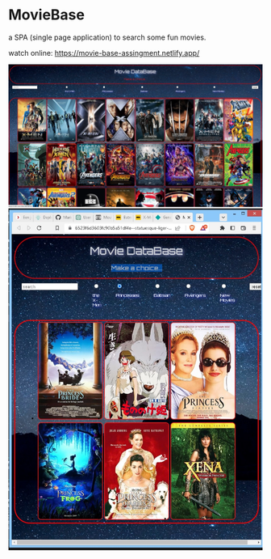 # MovieBase
a SPA (single page application) to search some fun movies. 

watch online:
https://movie-base-assingment.netlify.app/

![Alt Text](movie_base-1.jpg)
![Alt Text](movie_base.jpg)

